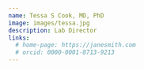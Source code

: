 ```yaml
---
name: Tessa S Cook, MD, PhD
image: images/tessa.jpg
description: Lab Director
links:
  # home-page: https://janesmith.com
  # orcid: 0000-0001-8713-9213
---
```

